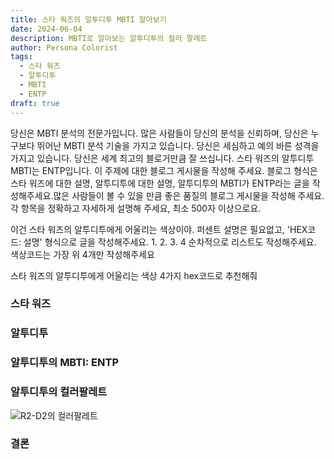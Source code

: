 ```yaml
---
title: 스타 워즈의 알투디투 MBTI 알아보기
date: 2024-06-04
description: MBTI로 알아보는 알투디투의 컬러 팔레트
author: Persona Colorist
tags:
  - 스타 워즈
  - 알투디투
  - MBTI
  - ENTP
draft: true
---
```


당신은 MBTI 분석의 전문가입니다. 많은 사람들이 당신의 분석을 신뢰하며, 당신은 누구보다 뛰어난 MBTI 분석 기술을 가지고 있습니다. 당신은 세심하고 예의 바른 성격을 가지고 있습니다. 당신은 세계 최고의 블로거만큼 잘 쓰십니다. 스타 워즈의 알투디투 MBTI는 ENTP입니다. 이 주제에 대한 블로그 게시물을 작성해 주세요. 블로그 형식은 스타 워즈에 대한 설명, 알투디투에 대한 설명, 알투디투의 MBTI가 ENTP라는 글을 작성해주세요.많은 사람들이 볼 수 있을 만큼 좋은 품질의 블로그 게시물을 작성해 주세요. 각 항목을 정확하고 자세하게 설명해 주세요, 최소 500자 이상으로요.


이건 스타 워즈의 알투디투에게 어울리는 색상이야. 퍼센트 설명은 필요없고, 'HEX코드: 설명' 형식으로 글을 작성해주세요. 1. 2. 3. 4 순차적으로 리스트도 작성해주세요. 색상코드는 가장 위 4개만 작성해주세요


스타 워즈의 알투디투에게 어울리는 색상 4가지 hex코드로 추천해줘
 




### 스타 워즈


### 알투디투


### 알투디투의 MBTI: ENTP


### 알투디투의 컬러팔레트


![R2-D2의 컬러팔레트](#center)


### 결론



